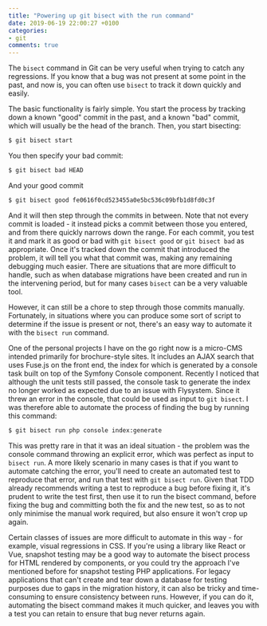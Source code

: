 ```yaml
---
title: "Powering up git bisect with the run command"
date: 2019-06-19 22:00:27 +0100
categories:
- git
comments: true
---
```


The `bisect` command in Git can be very useful when trying to catch any regressions. If you know that a bug was not present at some point in the past, and now is, you can often use `bisect` to track it down quickly and easily.

The basic functionality is fairly simple. You start the process by tracking down a known "good" commit in the past, and a known "bad" commit, which will usually be the head of the branch. Then, you start bisecting:

```bash
$ git bisect start
```

You then specify your bad commit:

```bash
$ git bisect bad HEAD
```

And your good commit

```bash
$ git bisect good fe0616f0cd523455a0e5bc536c09bfb1d8fd0c3f
```

And it will then step through the commits in between. Note that not every commit is loaded - it instead picks a commit between those you entered, and from there quickly narrows down the range. For each commit, you test it and mark it as good or bad with `git bisect good` or `git bisect bad` as appropriate. Once it's tracked down the commit that introduced the problem, it will tell you what that commit was, making any remaining debugging much easier. There are situations that are more difficult to handle, such as when database migrations have been created and run in the intervening period, but for many cases `bisect` can be a very valuable tool.

However, it can still be a chore to step through those commits manually. Fortunately, in situations where you can produce some sort of script to determine if the issue is present or not, there's an easy way to automate it with the `bisect run` command.

One of the personal projects I have on the go right now is a micro-CMS intended primarily for brochure-style sites. It includes an AJAX search that uses Fuse.js on the front end, the index for which is generated by a console task built on top of the Symfony Console component. Recently I noticed that although the unit tests still passed, the console task to generate the index no longer worked as expected due to an issue with Flysystem. Since it threw an error in the console, that could be used as input to `git bisect`. I was therefore able to automate the process of finding the bug by running this command:

```bash
$ git bisect run php console index:generate
```

This was pretty rare in that it was an ideal situation - the problem was the console command throwing an explicit error, which was perfect as input to `bisect run`. A more likely scenario in many cases is that if you want to automate catching the error, you'll need to create an automated test to reproduce that error, and run that test with `git bisect run`. Given that TDD already recommends writing a test to reproduce a bug before fixing it, it's prudent to write the test first, then use it to run the bisect command, before fixing the bug and committing both the fix and the new test, so as to not only minimise the manual work required, but also ensure it won't crop up again.

Certain classes of issues are more difficult to automate in this way - for example, visual regressions in CSS. If you're using a library like React or Vue, snapshot testing may be a good way to automate the bisect process for HTML rendered by components, or you could try the approach I've mentioned before for snapshot testing PHP applications. For legacy applications that can't create and tear down a database for testing purposes due to gaps in the migration history, it can also be tricky and time-consuming to ensure consistency between runs. However, if you can do it, automating the bisect command makes it much quicker, and leaves you with a test you can retain to ensure that bug never returns again.
